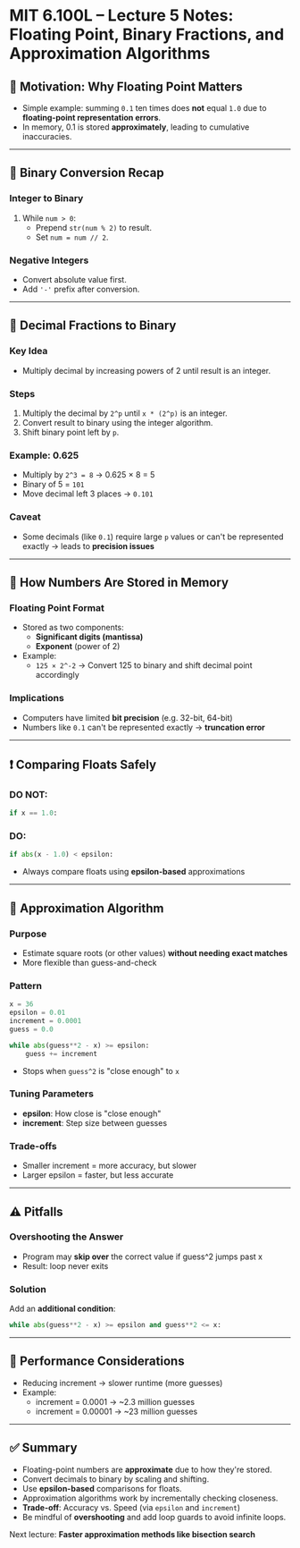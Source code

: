 # MIT 6.100L – Lecture 5 Notes: Floating Point, Binary Fractions, and Approximation Algorithms

## 🔢 Motivation: Why Floating Point Matters
- Simple example: summing `0.1` ten times does **not** equal `1.0` due to **floating-point representation errors**.
- In memory, 0.1 is stored **approximately**, leading to cumulative inaccuracies.

---

## 🔄 Binary Conversion Recap

### Integer to Binary
1. While `num > 0`:
   - Prepend `str(num % 2)` to result.
   - Set `num = num // 2`.

### Negative Integers
- Convert absolute value first.
- Add `'-'` prefix after conversion.

---

## 🧮 Decimal Fractions to Binary

### Key Idea
- Multiply decimal by increasing powers of 2 until result is an integer.

### Steps
1. Multiply the decimal by `2^p` until `x * (2^p)` is an integer.
2. Convert result to binary using the integer algorithm.
3. Shift binary point left by `p`.

### Example: 0.625
- Multiply by `2^3 = 8` → 0.625 × 8 = 5
- Binary of 5 = `101`
- Move decimal left 3 places → `0.101`

### Caveat
- Some decimals (like `0.1`) require large `p` values or can't be represented exactly → leads to **precision issues**

---

## 🧠 How Numbers Are Stored in Memory

### Floating Point Format
- Stored as two components:
  - **Significant digits (mantissa)**
  - **Exponent** (power of 2)
- Example:
  - `125 × 2^-2` → Convert 125 to binary and shift decimal point accordingly

### Implications
- Computers have limited **bit precision** (e.g. 32-bit, 64-bit)
- Numbers like `0.1` can't be represented exactly → **truncation error**

---

## ❗ Comparing Floats Safely

### DO NOT:
```python
if x == 1.0:
```

### DO:
```python
if abs(x - 1.0) < epsilon:
```

- Always compare floats using **epsilon-based** approximations

---

## 🧮 Approximation Algorithm

### Purpose
- Estimate square roots (or other values) **without needing exact matches**
- More flexible than guess-and-check

### Pattern
```python
x = 36
epsilon = 0.01
increment = 0.0001
guess = 0.0

while abs(guess**2 - x) >= epsilon:
    guess += increment
```

- Stops when `guess^2` is "close enough" to `x`

### Tuning Parameters
- **epsilon**: How close is "close enough"
- **increment**: Step size between guesses

### Trade-offs
- Smaller increment = more accuracy, but slower
- Larger epsilon = faster, but less accurate

---

## ⚠ Pitfalls

### Overshooting the Answer
- Program may **skip over** the correct value if guess^2 jumps past x
- Result: loop never exits

### Solution
Add an **additional condition**:
```python
while abs(guess**2 - x) >= epsilon and guess**2 <= x:
```

---

## 🐢 Performance Considerations

- Reducing increment → slower runtime (more guesses)
- Example:
  - increment = 0.0001 → ~2.3 million guesses
  - increment = 0.00001 → ~23 million guesses

---

## ✅ Summary

- Floating-point numbers are **approximate** due to how they're stored.
- Convert decimals to binary by scaling and shifting.
- Use **epsilon-based** comparisons for floats.
- Approximation algorithms work by incrementally checking closeness.
- **Trade-off**: Accuracy vs. Speed (via `epsilon` and `increment`)
- Be mindful of **overshooting** and add loop guards to avoid infinite loops.

Next lecture: **Faster approximation methods like bisection search**